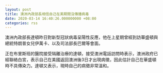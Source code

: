 ```yaml
---
layout: post
title: 澳洲內政部長相信自己在美期間沒傳播病毒
date: 2020-03-14 16:40:26.000000000 +08:00
categories: rss
---
```


澳洲內政部長達頓昨日對新型冠狀病毒呈陽性反應，他在上星期曾經到訪華盛頓與總統特朗普女兒伊萬卡、以及司法部長巴爾等會面。

正在布里斯班的醫院接受隔離治療的達頓，接受澳洲電話訪問時表示，澳洲政府已經聯絡白宮，表示自己在美國返回澳洲後3日才出現病徵，因此估計自己在華盛頓時不具傳染力。達頓又表示，現時自己的病徵非常溫和。
